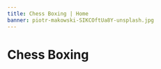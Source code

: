 ```yaml
---
title: Chess Boxing | Home
banner: piotr-makowski-SIKCOftUa8Y-unsplash.jpg
---
```

# Chess Boxing
